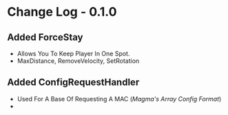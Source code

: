 # Change Log - 0.1.0

## Added ForceStay

- Allows You To Keep Player In One Spot.
- MaxDistance, RemoveVelocity, SetRotation

## Added ConfigRequestHandler

- Used For A Base Of Requesting A MAC (_Magma's Array Config Format_)
- 